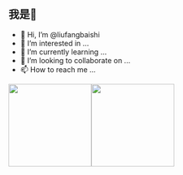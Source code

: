 ## 我是🍊
- 👋 Hi, I’m @liufangbaishi
- 👀 I’m interested in ...
- 🌱 I’m currently learning ...
- 💞️ I’m looking to collaborate on ...
- 📫 How to reach me ...

<img height="163px" src="https://github-readme-stats.vercel.app/api?username=liufangbaishi&show_icons=true&theme=radical"><img height="163px" src="https://github-readme-stats.vercel.app/api/top-langs/?username=liufangbaishi&theme=radical&layout=compact">
